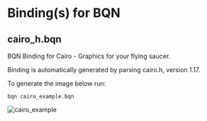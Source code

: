 # Binding(s) for BQN
## cairo_h.bqn
BQN Binding for Cairo - Graphics for your flying saucer.

Binding is automatically generated by parsing cairo.h, version 1.17.

To generate the image below run:
```
bqn cairo_example.bqn 
```
![cairo_example](https://github.com/ratapaca/bqn-bindings/assets/18489686/4fcb402c-8a5e-451a-93fe-e23f56f66cf2)
